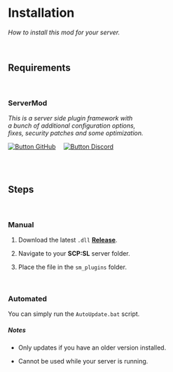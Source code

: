 
# Installation

*How to install this mod for your server.*

<br>

## Requirements

<br>

### ServerMod

*This is a server side plugin framework with* <br>
*a bunch of additional configuration options,* <br>
*fixes, security patches and some optimization.*

[![Button GitHub]][GitHub]   
[![Button Discord]][Discord]

<br>
<br>

## Steps

<br>

### Manual

1. Download the latest `.dll` **[Release]**.

2. Navigate to your **SCP:SL** server folder.

3. Place the file in the `sm_plugins` folder.

<br>

### Automated

You can simply run the `AutoUpdate.bat` script.

##### Notes

- Only updates if you have an older version installed.

- Cannot be used while your server is running.

<br>


<!----------------------------------------------------------------------------->

[Release]: https://github.com/Rnen/AdminToolbox/releases/latest
[Discord]: https://discord.gg/8nvmMTr
[GitHub]: https://github.com/ServerMod/Smod2


<!-------------------------------[ Buttons ]----------------------------------->

[Button Discord]: https://img.shields.io/badge/Discord-5865F2?style=for-the-badge&logoColor=white&logo=Discord
[Button GitHub]: https://img.shields.io/badge/GitHub-171515?style=for-the-badge&logoColor=white&logo=GitHub
